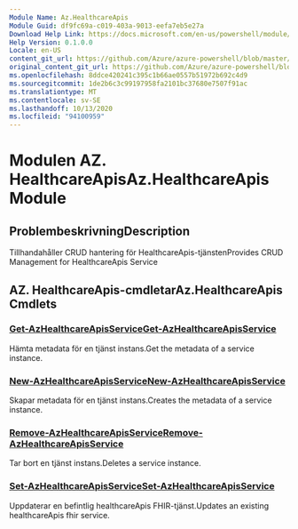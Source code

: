 ```yaml
---
Module Name: Az.HealthcareApis
Module Guid: df9fc69a-c019-403a-9013-eefa7eb5e27a
Download Help Link: https://docs.microsoft.com/en-us/powershell/module/az.healthcareapis
Help Version: 0.1.0.0
Locale: en-US
content_git_url: https://github.com/Azure/azure-powershell/blob/master/src/HealthcareApis/HealthcareApis/help/Az.HealthcareApis.md
original_content_git_url: https://github.com/Azure/azure-powershell/blob/master/src/HealthcareApis/HealthcareApis/help/Az.HealthcareApis.md
ms.openlocfilehash: 8ddce420241c395c1b66ae0557b51972b692c4d9
ms.sourcegitcommit: 1de2b6c3c99197958fa2101bc37680e7507f91ac
ms.translationtype: MT
ms.contentlocale: sv-SE
ms.lasthandoff: 10/13/2020
ms.locfileid: "94100959"
---
```

# <span data-ttu-id="54a99-101">Modulen AZ. HealthcareApis</span><span class="sxs-lookup"><span data-stu-id="54a99-101">Az.HealthcareApis Module</span></span>
## <span data-ttu-id="54a99-102">Problembeskrivning</span><span class="sxs-lookup"><span data-stu-id="54a99-102">Description</span></span>
<span data-ttu-id="54a99-103">Tillhandahåller CRUD hantering för HealthcareApis-tjänsten</span><span class="sxs-lookup"><span data-stu-id="54a99-103">Provides CRUD Management for HealthcareApis Service</span></span>

## <span data-ttu-id="54a99-104">AZ. HealthcareApis-cmdletar</span><span class="sxs-lookup"><span data-stu-id="54a99-104">Az.HealthcareApis Cmdlets</span></span>
### [<span data-ttu-id="54a99-105">Get-AzHealthcareApisService</span><span class="sxs-lookup"><span data-stu-id="54a99-105">Get-AzHealthcareApisService</span></span>](Get-AzHealthcareApisService.md)
<span data-ttu-id="54a99-106">Hämta metadata för en tjänst instans.</span><span class="sxs-lookup"><span data-stu-id="54a99-106">Get the metadata of a service instance.</span></span>

### [<span data-ttu-id="54a99-107">New-AzHealthcareApisService</span><span class="sxs-lookup"><span data-stu-id="54a99-107">New-AzHealthcareApisService</span></span>](New-AzHealthcareApisService.md)
<span data-ttu-id="54a99-108">Skapar metadata för en tjänst instans.</span><span class="sxs-lookup"><span data-stu-id="54a99-108">Creates the metadata of a service instance.</span></span>

### [<span data-ttu-id="54a99-109">Remove-AzHealthcareApisService</span><span class="sxs-lookup"><span data-stu-id="54a99-109">Remove-AzHealthcareApisService</span></span>](Remove-AzHealthcareApisService.md)
<span data-ttu-id="54a99-110">Tar bort en tjänst instans.</span><span class="sxs-lookup"><span data-stu-id="54a99-110">Deletes a service instance.</span></span>

### [<span data-ttu-id="54a99-111">Set-AzHealthcareApisService</span><span class="sxs-lookup"><span data-stu-id="54a99-111">Set-AzHealthcareApisService</span></span>](Set-AzHealthcareApisService.md)
<span data-ttu-id="54a99-112">Uppdaterar en befintlig healthcareApis FHIR-tjänst.</span><span class="sxs-lookup"><span data-stu-id="54a99-112">Updates an existing healthcareApis fhir service.</span></span>

